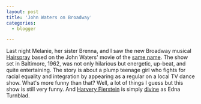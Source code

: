 ```yaml
---
layout: post
title: 'John Waters on Broadway'
categories:
  - blogger

---
```


Last night Melanie, her sister Brenna, and I saw the new Broadway musical <a href="http://www.hairsprayonbroadway.com/">Hairspray</a> based on the John Waters' movie of the <a href="http://us.imdb.com/Title?0095270">same name</a>.  The show set in Baltimore, 1962, was not only hilarious but energetic, up-beat, and quite entertaining.  The story is about a plump teenage girl who fights for racial equality and integration by appearing as a regular on a local TV dance show.  What's more funny than that?  Well, a lot of things I guess but this show is still very funny.  And <a href="http://www.plump.com/harvbio.htm">Harvery Fierstein</a> is simply <a href="http://www.geocities.com/Hollywood/Set/9625/">divine</a> as Edna Turnblad.
